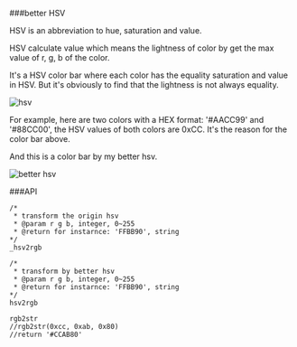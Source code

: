###better HSV

HSV is an abbreviation to hue, saturation and value.

HSV calculate value which means the lightness of color  by get the max value of r, g, b of the color.

It's a HSV color bar where each color has the equality saturation and value in HSV. But it's obviously to find that the lightness is not always equality.

![hsv](http://cbu01.alicdn.com/cms/upload/detail/hsv/hsv.png)

For example, here are two colors with a HEX format: '#AACC99' and '#88CC00', the HSV values of both colors are 0xCC. It's the reason for the color bar above.

And this is a color bar by my better hsv.

![better hsv](http://cbu01.alicdn.com/cms/upload/detail/hsv/better_hsv.png)

###API

```
/*
 * transform the origin hsv
 * @param r g b, integer, 0~255
 * @return for instarnce: 'FFBB90', string
*/
_hsv2rgb

/*
 * transform by better hsv
 * @param r g b, integer, 0~255
 * @return for instarnce: 'FFBB90', string
*/
hsv2rgb

rgb2str
//rgb2str(0xcc, 0xab, 0x80)
//return '#CCAB80'
```
